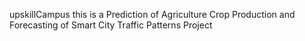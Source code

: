 upskillCampus
this is a Prediction of Agriculture Crop Production and Forecasting of Smart City Traffic Patterns Project
